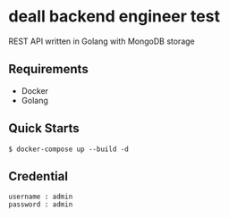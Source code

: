 # deall backend engineer test
REST API written in Golang with MongoDB storage

## Requirements
- Docker
- Golang

## Quick Starts
`$ docker-compose up --build -d`

## Credential
```
username : admin
password : admin
```